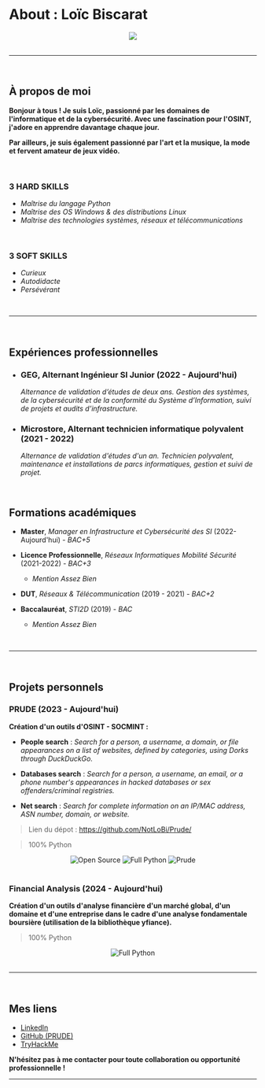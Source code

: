 # About : Loïc Biscarat  

<div style="text-align: center;">
    <img src="https://avatars.githubusercontent.com/u/117925961?s=400&u=a5ad3bbecedfb502979edffb066f7303ab611e07&v=4">
</div>

<br>

---

<br>

## À propos de moi

**Bonjour à tous ! Je suis Loïc, passionné par les domaines de l'informatique et de la cybersécurité. Avec une fascination pour l'OSINT, j'adore en apprendre davantage chaque jour.**

**Par ailleurs, je suis également passionné par l'art et la musique, la mode et fervent amateur de jeux vidéo.**

<br>

### 3 HARD SKILLS

- *Maîtrise du langage Python*
- *Maîtrise des OS Windows & des distributions Linux*
- *Maîtrise des technologies systèmes, réseaux et télécommunications*

<br>

### 3 SOFT SKILLS 

- *Curieux*
- *Autodidacte*
- *Persévérant*

<br>

--- 

<br>

## Expériences professionnelles

- ### **GEG, Alternant Ingénieur SI Junior (2022 - Aujourd'hui)**

    *Alternance de validation d’études de deux ans.
    Gestion des systèmes, de la cybersécurité et de la conformité du Système d’Information, suivi de projets et audits d’infrastructure.*


- ### Microstore, Alternant technicien informatique polyvalent (2021 - 2022)

    *Alternance de validation d'études d'un an.
    Technicien polyvalent, maintenance et installations de parcs informatiques, gestion et suivi de projet.*

<br>

## Formations académiques

- **Master**, *Manager en Infrastructure et Cybersécurité des SI* (2022-Aujourd'hui) - *BAC+5*

- **Licence Professionnelle**, *Réseaux Informatiques Mobilité Sécurité* (2021-2022) - *BAC+3*
    - *Mention Assez Bien*

- **DUT**, *Réseaux & Télécommunication* (2019 - 2021) - *BAC+2*

- **Baccalauréat**, *STI2D* (2019) - *BAC*
    - *Mention Assez Bien*

<br>

---

<br>

## Projets personnels 

### PRUDE (2023 - Aujourd'hui)

**Création d'un outils d'OSINT - SOCMINT :**

- **People search** : *Search for a person, a username, a domain, or file appearances on a list of websites, defined by categories, using Dorks through DuckDuckGo.*

- **Databases search** : *Search for a person, a username, an email, or a phone number's appearances in hacked databases or sex offenders/criminal registries.*

- **Net search** : *Search for complete information on an IP/MAC address, ASN number, domain, or website.*

> Lien du dépot : https://github.com/NotLoBi/Prude/

> 100% Python   

<div style="text-align: center;">
    <img src="https://img.shields.io/badge/Open_Source-YES-black" alt="Open Source">
    <img src="https://img.shields.io/badge/Full_Python-black?logo=python" alt="Full Python">
    <img src="https://img.shields.io/badge/OSINT-PRUDE-black" alt="Prude">
</div>

<br>

### Financial Analysis (2024 - Aujourd'hui)

**Création d'un outils d'analyse financière d'un marché global, d'un domaine et d'une entreprise dans le cadre d'une analyse fondamentale boursière (utilisation de la bibliothèque yfiance).**

> 100% Python

<div style="text-align: center;">
    <img src="https://img.shields.io/badge/Full_Python-black?logo=python" alt="Full Python">
</div>

<br>

---

<br>

## Mes liens

  - [LinkedIn](https://www.linkedin.com/in/lo%C3%AFc-biscarat-62b85b1bb/)
  - [GitHub (PRUDE)](https://github.com/NotLoBi/Prude/)
  - [TryHackMe](https://tryhackme.com/p/LooPep)

**N'hésitez pas à me contacter pour toute collaboration ou opportunité professionnelle !**

---

